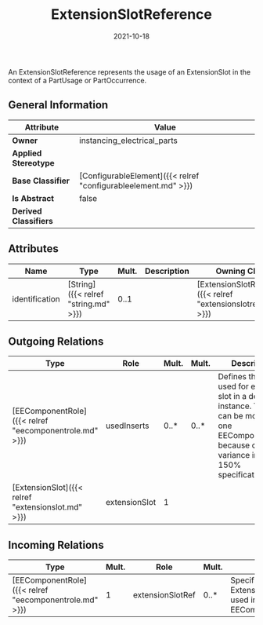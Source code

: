 ﻿---
title: ExtensionSlotReference
toc: false
type: specs
date: "2021-10-18"
draft: false
specification: VEC
version: 1.2.1
documentType: "Recommendation"
elementType: Class
classes:
  - ExtensionSlotReference
menu_name: vec-1.2.1
---
<p> An ExtensionSlotReference represents the usage of an ExtensionSlot in the context of a PartUsage or PartOccurrence.      </p>

## General Information

| Attribute               | Value |
|-------------------------|-------|
| **Owner**               | instancing_electrical_parts |
| **Applied Stereotype**  |   |
| **Base Classifier**     | [ConfigurableElement]({{< relref "configurableelement.md" >}})<br/>  |
| **Is Abstract**         | false |
| **Derived Classifiers** |   |

## Attributes
|  Name  |  Type  |  Mult.  |  Description  |  Owning Classifier  |
|--------|--------|---------|---------------|--------------|
|identification | [String]({{< relref "string.md" >}}) | 0..1 |  | [ExtensionSlotReference]({{< relref "extensionslotreference.md" >}}) |

## Outgoing Relations
|    Type  |   Role   |   Mult.   |   Mult.   |   Description   |
|----------|----------|-----------|-----------|-----------------|
| [EEComponentRole]({{< relref "eecomponentrole.md" >}}) | usedInserts | 0..* | 0..* | Defines the inserts used for extension slot in a defined instance. These can be more than one EEComponentRole, because of variance in a 150% specification. |
| [ExtensionSlot]({{< relref "extensionslot.md" >}}) | extensionSlot | 1 |  |  |
##  Incoming Relations
|    Type  |   Mult.  |   Role    |   Mult.   |   Description  |
|----------|----------|-----------|-----------|----------------|
| [EEComponentRole]({{< relref "eecomponentrole.md" >}}) | 1 | extensionSlotRef | 0..* | Specifies the ExtensionSlotReferences used in the EEComponentRole. |

